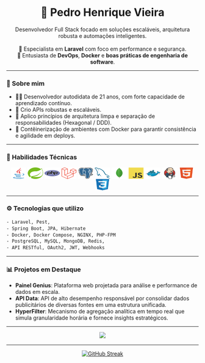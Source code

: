 <h1 align="center">👋 Pedro Henrique Vieira</h1>

<p align="center">
  	Desenvolvedor Full Stack focado em soluções escaláveis, arquitetura robusta e automações inteligentes.
  
  <br>
  <br>
  🔧 Especialista em <strong>Laravel</strong> com foco em performance e segurança.
  <br>
  🧠 Entusiasta de <strong>DevOps</strong>, <strong>Docker</strong> e <strong>boas práticas de engenharia de software</strong>.
</p>

---

### 💼 Sobre mim

- 👨‍💻 Desenvolvedor autodidata de 21 anos, com forte capacidade de aprendizado contínuo.
- 🚀 Crio APIs robustas e escaláveis.
- 🧱 Aplico princípios de arquitetura limpa e separação de responsabilidades (Hexagonal / DDD).
- 🐳 Contêinerização de ambientes com Docker para garantir consistência e agilidade em deploys.

---

### 🧠 Habilidades Técnicas

<p align="center">
  <img align="center" alt="Java"     height="30" width="40" src="https://raw.githubusercontent.com/devicons/devicon/master/icons/java/java-original.svg">
  <img align="center" alt="Spring"   height="30" width="40" src="https://raw.githubusercontent.com/devicons/devicon/master/icons/spring/spring-original.svg">
  <img align="center" alt="PHP"      height="30" width="40" src="https://raw.githubusercontent.com/devicons/devicon/master/icons/php/php-original.svg">
  <img align="center" alt="Laravel"  height="30" width="40" src="https://raw.githubusercontent.com/devicons/devicon/master/icons/laravel/laravel-original.svg">
  <img align="center" alt="Postgres" height="30" width="40" src="https://raw.githubusercontent.com/devicons/devicon/master/icons/postgresql/postgresql-original.svg">
  <img align="center" alt="MySQL"    height="30" width="40" src="https://raw.githubusercontent.com/devicons/devicon/master/icons/mysql/mysql-original.svg">
  <img align="center" alt="MongoDB"  height="30" width="40" src="https://raw.githubusercontent.com/devicons/devicon/master/icons/mongodb/mongodb-original.svg">
  <img align="center" alt="JS"       height="30" width="40" src="https://raw.githubusercontent.com/devicons/devicon/master/icons/javascript/javascript-original.svg">
  <img align="center" alt="Docker"   height="30" width="40" src="https://raw.githubusercontent.com/devicons/devicon/master/icons/docker/docker-original.svg">
  <img align="center" alt="Jenkins"   height="30" width="40" src="https://raw.githubusercontent.com/devicons/devicon/master/icons/jenkins/jenkins-original.svg">
  <img align="center" alt="HTML"     height="30" width="40" src="https://raw.githubusercontent.com/devicons/devicon/master/icons/html5/html5-original.svg">
  <img align="center" alt="CSS"      height="30" width="40" src="https://raw.githubusercontent.com/devicons/devicon/master/icons/css3/css3-original.svg">
</p>

---

### ⚙️ Tecnologias que utilizo

```bash
- Laravel, Pest, 
- Spring Boot, JPA, Hibernate
- Docker, Docker Compose, NGINX, PHP-FPM
- PostgreSQL, MySQL, MongoDB, Redis,
- API RESTful, OAuth2, JWT, Webhooks
```
---

### 📊 Projetos em Destaque

- **Painel Genius**: Plataforma web projetada para análise e performance de dados em escala.
- **API Data**: API de alto desempenho responsável por consolidar dados publicitários de diversas fontes em uma estrutura unificada.
- **HyperFilter**: Mecanismo de agregação analítica em tempo real que simula granularidade horária e fornece insights estratégicos.

---

<p align="center">
  <a href="mailto:pedrohenri1606@gmail.com">
    <img src="https://img.shields.io/badge/-Gmail-%23333?style=for-the-badge&logo=gmail&logoColor=white">
  </a>
</p>

---
<p align="center">
  <a href="https://git.io/streak-stats">
    <img src="https://streak-stats.demolab.com?user=PedroHenri1606&theme=github-dark-blue&hide_border=true&locale=pt_BR&date_format=j%2Fn%5B%2FY%5D&type=png" alt="GitHub Streak" />
  </a>
</p>
